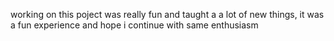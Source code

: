 working on this poject was really fun and taught a a lot of new things, it was a fun experience and hope 
i continue with same enthusiasm 
